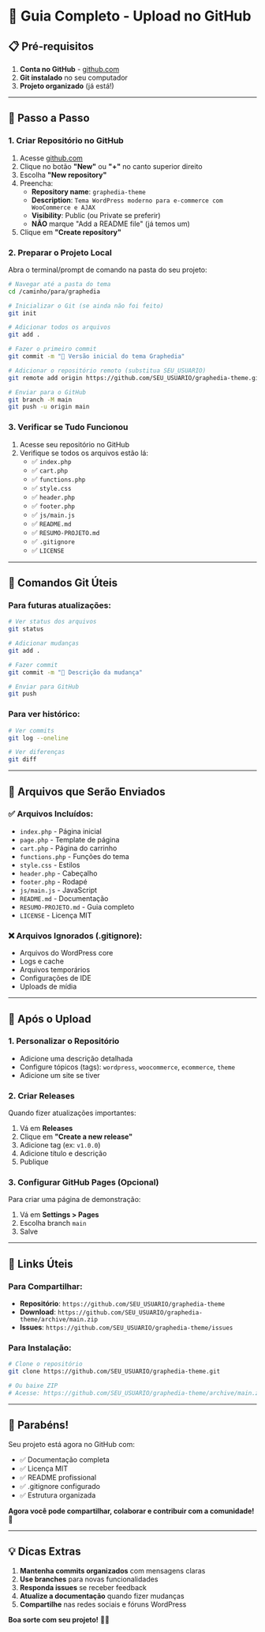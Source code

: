 # 🚀 Guia Completo - Upload no GitHub

## 📋 Pré-requisitos

1. **Conta no GitHub** - [github.com](https://github.com)
2. **Git instalado** no seu computador
3. **Projeto organizado** (já está!)

---

## 🔧 Passo a Passo

### 1. **Criar Repositório no GitHub**

1. Acesse [github.com](https://github.com)
2. Clique no botão **"New"** ou **"+"** no canto superior direito
3. Escolha **"New repository"**
4. Preencha:
   - **Repository name**: `graphedia-theme`
   - **Description**: `Tema WordPress moderno para e-commerce com WooCommerce e AJAX`
   - **Visibility**: Public (ou Private se preferir)
   - **NÃO** marque "Add a README file" (já temos um)
5. Clique em **"Create repository"**

### 2. **Preparar o Projeto Local**

Abra o terminal/prompt de comando na pasta do seu projeto:

```bash
# Navegar até a pasta do tema
cd /caminho/para/graphedia

# Inicializar o Git (se ainda não foi feito)
git init

# Adicionar todos os arquivos
git add .

# Fazer o primeiro commit
git commit -m "🎉 Versão inicial do tema Graphedia"

# Adicionar o repositório remoto (substitua SEU_USUARIO)
git remote add origin https://github.com/SEU_USUARIO/graphedia-theme.git

# Enviar para o GitHub
git branch -M main
git push -u origin main
```

### 3. **Verificar se Tudo Funcionou**

1. Acesse seu repositório no GitHub
2. Verifique se todos os arquivos estão lá:
   - ✅ `index.php`
   - ✅ `cart.php`
   - ✅ `functions.php`
   - ✅ `style.css`
   - ✅ `header.php`
   - ✅ `footer.php`
   - ✅ `js/main.js`
   - ✅ `README.md`
   - ✅ `RESUMO-PROJETO.md`
   - ✅ `.gitignore`
   - ✅ `LICENSE`

---

## 🎯 **Comandos Git Úteis**

### **Para futuras atualizações:**
```bash
# Ver status dos arquivos
git status

# Adicionar mudanças
git add .

# Fazer commit
git commit -m "📝 Descrição da mudança"

# Enviar para GitHub
git push
```

### **Para ver histórico:**
```bash
# Ver commits
git log --oneline

# Ver diferenças
git diff
```

---

## 📁 **Arquivos que Serão Enviados**

### **✅ Arquivos Incluídos:**
- `index.php` - Página inicial
- `page.php` - Template de página
- `cart.php` - Página do carrinho
- `functions.php` - Funções do tema
- `style.css` - Estilos
- `header.php` - Cabeçalho
- `footer.php` - Rodapé
- `js/main.js` - JavaScript
- `README.md` - Documentação
- `RESUMO-PROJETO.md` - Guia completo
- `LICENSE` - Licença MIT

### **❌ Arquivos Ignorados (.gitignore):**
- Arquivos do WordPress core
- Logs e cache
- Arquivos temporários
- Configurações de IDE
- Uploads de mídia

---

## 🌟 **Após o Upload**

### **1. Personalizar o Repositório**
- Adicione uma descrição detalhada
- Configure tópicos (tags): `wordpress`, `woocommerce`, `ecommerce`, `theme`
- Adicione um site se tiver

### **2. Criar Releases**
Quando fizer atualizações importantes:
1. Vá em **Releases**
2. Clique em **"Create a new release"**
3. Adicione tag (ex: `v1.0.0`)
4. Adicione título e descrição
5. Publique

### **3. Configurar GitHub Pages (Opcional)**
Para criar uma página de demonstração:
1. Vá em **Settings > Pages**
2. Escolha branch `main`
3. Salve

---

## 🔗 **Links Úteis**

### **Para Compartilhar:**
- **Repositório**: `https://github.com/SEU_USUARIO/graphedia-theme`
- **Download**: `https://github.com/SEU_USUARIO/graphedia-theme/archive/main.zip`
- **Issues**: `https://github.com/SEU_USUARIO/graphedia-theme/issues`

### **Para Instalação:**
```bash
# Clone o repositório
git clone https://github.com/SEU_USUARIO/graphedia-theme.git

# Ou baixe ZIP
# Acesse: https://github.com/SEU_USUARIO/graphedia-theme/archive/main.zip
```

---

## 🎉 **Parabéns!**

Seu projeto está agora no GitHub com:
- ✅ Documentação completa
- ✅ Licença MIT
- ✅ README profissional
- ✅ .gitignore configurado
- ✅ Estrutura organizada

**Agora você pode compartilhar, colaborar e contribuir com a comunidade!** 🚀

---

## 💡 **Dicas Extras**

1. **Mantenha commits organizados** com mensagens claras
2. **Use branches** para novas funcionalidades
3. **Responda issues** se receber feedback
4. **Atualize a documentação** quando fizer mudanças
5. **Compartilhe** nas redes sociais e fóruns WordPress

**Boa sorte com seu projeto!** 🎯✨ 